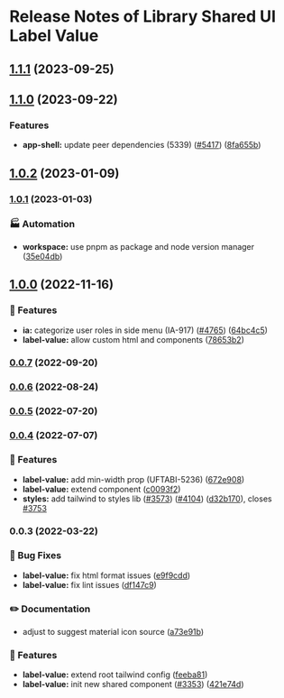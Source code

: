 # Release Notes of Library Shared UI Label Value
## [1.1.1](https://github.com/Schaeffler-Group/frontend-schaeffler/compare/label-value-v1.1.0...label-value-v1.1.1) (2023-09-25)

## [1.1.0](https://github.com/Schaeffler-Group/frontend-schaeffler/compare/label-value-v1.0.2...label-value-v1.1.0) (2023-09-22)


### Features

* **app-shell:** update peer dependencies (5339) ([#5417](https://github.com/Schaeffler-Group/frontend-schaeffler/issues/5417)) ([8fa655b](https://github.com/Schaeffler-Group/frontend-schaeffler/commit/8fa655b608a94cb6e20d54e73187f3efb7ec750e))

## [1.0.2](https://github.com/Schaeffler-Group/frontend-schaeffler/compare/label-value-v1.0.1...label-value-v1.0.2) (2023-01-09)

### [1.0.1](https://github.com/Schaeffler-Group/frontend-schaeffler/compare/label-value-v1.0.0...label-value-v1.0.1) (2023-01-03)


### 🏭 Automation

* **workspace:** use pnpm as package and node version manager ([35e04db](https://github.com/Schaeffler-Group/frontend-schaeffler/commit/35e04dba206a3d579156300c68b2ede9206556ff))

## [1.0.0](https://github.com/Schaeffler-Group/frontend-schaeffler/compare/label-value-v0.0.7...label-value-v1.0.0) (2022-11-16)


### 🎸 Features

* **ia:** categorize user roles in side menu (IA-917) ([#4765](https://github.com/Schaeffler-Group/frontend-schaeffler/issues/4765)) ([64bc4c5](https://github.com/Schaeffler-Group/frontend-schaeffler/commit/64bc4c5216c9f78ecb2acaa2ce530fd3b9e40341))
* **label-value:** allow custom html and components ([78653b2](https://github.com/Schaeffler-Group/frontend-schaeffler/commit/78653b207faae0de25ef3df4529ef0d5a2cdac40))

### [0.0.7](https://github.com/Schaeffler-Group/frontend-schaeffler/compare/label-value-v0.0.6...label-value-v0.0.7) (2022-09-20)

### [0.0.6](https://github.com/Schaeffler-Group/frontend-schaeffler/compare/label-value-v0.0.5...label-value-v0.0.6) (2022-08-24)

### [0.0.5](https://github.com/Schaeffler-Group/frontend-schaeffler/compare/label-value-v0.0.4...label-value-v0.0.5) (2022-07-20)

### [0.0.4](https://github.com/Schaeffler-Group/frontend-schaeffler/compare/label-value-v0.0.3...label-value-v0.0.4) (2022-07-07)


### 🎸 Features

* **label-value:** add min-width prop (UFTABI-5236) ([672e908](https://github.com/Schaeffler-Group/frontend-schaeffler/commit/672e90809e4690ed94e6ad25a53bdddba7e8de97))
* **label-value:** extend component ([c0093f2](https://github.com/Schaeffler-Group/frontend-schaeffler/commit/c0093f24213cf143a3c58d611a75964d3bc86e07))
* **styles:** add tailwind to styles lib ([#3573](https://github.com/Schaeffler-Group/frontend-schaeffler/issues/3573)) ([#4104](https://github.com/Schaeffler-Group/frontend-schaeffler/issues/4104)) ([d32b170](https://github.com/Schaeffler-Group/frontend-schaeffler/commit/d32b170c13de73f90b3a792d9f50f29cede37898)), closes [#3753](https://github.com/Schaeffler-Group/frontend-schaeffler/issues/3753)

### 0.0.3 (2022-03-22)


### 🐛 Bug Fixes

* **label-value:** fix html format issues ([e9f9cdd](https://github.com/Schaeffler-Group/frontend-schaeffler/commit/e9f9cdd558ee236ee3f76b2cf4823cf33661f79e))
* **label-value:** fix lint issues ([df147c9](https://github.com/Schaeffler-Group/frontend-schaeffler/commit/df147c933cfe577cfacc2784ba21d6cd8ae11579))


### ✏️ Documentation

* adjust to suggest material icon source ([a73e91b](https://github.com/Schaeffler-Group/frontend-schaeffler/commit/a73e91b89002ba7f7768461b1fae6713cc88a30a))


### 🎸 Features

* **label-value:** extend root tailwind config ([feeba81](https://github.com/Schaeffler-Group/frontend-schaeffler/commit/feeba81aa96a94e2fe6ffe9dd4bd933415a56a88))
* **label-value:** init new shared component ([#3353](https://github.com/Schaeffler-Group/frontend-schaeffler/issues/3353)) ([421e74d](https://github.com/Schaeffler-Group/frontend-schaeffler/commit/421e74d2a5994578319704f5c75e9b2193011191))
